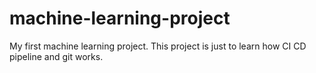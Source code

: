 # machine-learning-project
My first machine learning project.
This project is just to learn how CI CD pipeline and git works.